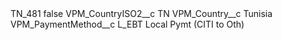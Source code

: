 <?xml version="1.0" encoding="UTF-8"?>
<CustomMetadata xmlns="http://soap.sforce.com/2006/04/metadata" xmlns:xsi="http://www.w3.org/2001/XMLSchema-instance" xmlns:xsd="http://www.w3.org/2001/XMLSchema">
    <label>TN_481</label>
    <protected>false</protected>
    <values>
        <field>VPM_CountryISO2__c</field>
        <value xsi:type="xsd:string">TN</value>
    </values>
    <values>
        <field>VPM_Country__c</field>
        <value xsi:type="xsd:string">Tunisia</value>
    </values>
    <values>
        <field>VPM_PaymentMethod__c</field>
        <value xsi:type="xsd:string">L_EBT Local Pymt (CITI to Oth)</value>
    </values>
</CustomMetadata>
